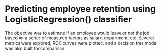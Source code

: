 # Predicting employee retention using LogisticRegression() classifier

The objective was to estimate if an employee would leave or not the job based on a series of measured factors as salary, department, etc. Several metrics were explored, ROC curves were plotted, and a decision tree model was also built for comparison.
